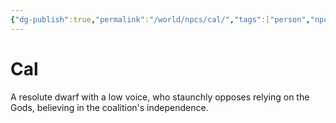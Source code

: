 ```yaml
---
{"dg-publish":true,"permalink":"/world/npcs/cal/","tags":["person","npc"]}
---
```


# Cal
A resolute dwarf with a low voice, who staunchly opposes relying on the Gods, believing in the coalition's independence.